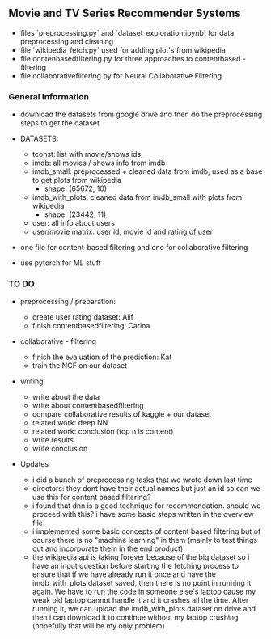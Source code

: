 ## Movie and TV Series Recommender Systems

- files ´preprocessing.py´ and ´dataset_exploration.ipynb´ for data preprocessing and cleaning
- file ´wikipedia_fetch.py´ used for adding plot's from wikipedia
- file contenbasedfiltering.py for three approaches to contentbased - filtering
- file collaborativefiltering.py for Neural Collaborative Filtering 


### General Information
- download the datasets from google drive and then do the preprocessing steps to get the dataset
- DATASETS:
    - tconst: list with movie/shows ids
    - imdb: all movies / shows info from imdb
    - imdb_small: preprocessed + cleaned data from imdb, used as a base to get plots from wikipedia
        - shape: (65672, 10)
    - imdb_with_plots: cleaned data from imdb_small with plots from wikipedia 
        - shape: (23442, 11)
    - user: all info about users
    - user/movie matrix: user id, movie id and rating of user 

- one file for content-based filtering and one for collaborative filtering
- use pytorch for ML stuff

### TO DO
- preprocessing / preparation:
    - create user rating dataset: Alif
    - finish contentbasedfiltering: Carina

- collaborative - filtering
    - finish the evaluation of the prediction: Kat
    - train the NCF on our dataset

- writing
    - write about the data
    - write about contentbasedfiltering
    - compare collaborative results of kaggle + our dataset
    - related work: deep NN
    - related work: conclusion (top n is content)
    - write results
    - write conclusion


- Updates
    - i did a bunch of preprocessing tasks that we wrote down last time
    - directors: they dont have their actual names but just an id so can we use this for content based filtering?
    - i found that dnn is a good technique for recommendation. should we proceed with this? i have some basic steps written in the overview file
    - i implemented some basic concepts of content based filtering but of course there is no "machine learning" in them (mainly to test things out and incorporate them in the end product)
    - the wikipedia api is taking forever because of the big dataset so i have an input question before starting the fetching process to ensure that if we have already run it once and have the imdb_with_plots dataset saved, then there is no point in running it again. We have to run the code in someone else's laptop cause my weak old laptop cannot handle it and it crashes all the time. After running it, we can upload the imdb_with_plots dataset on drive and then i can download it to continue without my laptop crushing (hopefully that will be my only problem)
    

